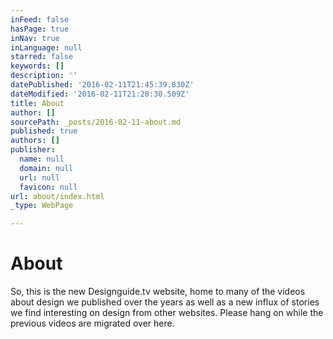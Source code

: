 ```yaml
---
inFeed: false
hasPage: true
inNav: true
inLanguage: null
starred: false
keywords: []
description: ''
datePublished: '2016-02-11T21:45:39.830Z'
dateModified: '2016-02-11T21:28:30.509Z'
title: About
author: []
sourcePath: _posts/2016-02-11-about.md
published: true
authors: []
publisher:
  name: null
  domain: null
  url: null
  favicon: null
url: about/index.html
_type: WebPage

---
```

# About

So, this is the new Designguide.tv website, home to many of the videos about design we published over the years as well as a new influx of stories we find interesting on design from other websites. Please hang on while the previous videos are migrated over here.